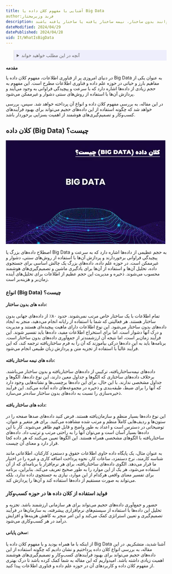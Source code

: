 ```yaml
---
title: آشنایی با مفهوم کلان داده یا Big Data
author:فربد وزیرمختار
description: کلان داده به داده‌های حجیم و پیچیده اشاره دارد که به سرعت تولید می‌شوند و پردازش آن‌ها ممکن نیست. این داده‌ها می‌توانند بدون ساختار، نیمه ساختار یافته یا ساختار یافته باشند.
dateModified: 2024/04/29
datePublished: 2024/04/28
uid: It/WhatIsBigData
---
```

<blockquote style="background-color:#eeeefc; padding:0.5rem">

<details>
  <summary>آنچه در این مطلب خواهید خواند</summary>
  <ul>
    <li>کلان‌ داده (Big Data) چیست؟</li>
      <li>انواع (Big Data) چیست؟</li>
      <li>فواید استفاده از کلان داده ها در حوزه کسب‌وکار</li>
      <li>سخن پایانی</li>
  </ul>
</details>
</blockquote>

 **مقدمه**

 در دنیای امروزی پر از فناوری اطلاعات، مفهوم کلان داده یا Big Data به عنوان یکی از مفاهیم بارز و حیاتی در حوزه علم داده و فناوری اطلاعات مطرح است. این مفهوم به حجم زیادی از داده‌ها اشاره دارد که با سرعت و پیچیدگی فراوانی به وجود می‌آیند و پردازش آن‌ها با استفاده از روش‌های سنتی دشوار و غیرممکن می‌شود. 

در این مقاله، به بررسی مفهوم کلان داده و انواع آن پرداخته خواهد شد. سپس، بررسی خواهد شد که چگونه استفاده از این داده‌های حجیم می‌تواند برای بهبود فرآیندهای کسب‌وکار و تصمیم‌گیری‌های هوشمند از اهمیت بسزایی برخوردار باشد.

## کلان‌ داده (Big Data) چیست؟

![کلان داده چیست؟](./Images/WhatIsBigData.webp)

اصطلاح داده‌های بزرگ یا Big Data به حجم عظیمی از داده‌ها اشاره دارد که به سرعت و پیچیدگی فراوانی برخوردارند و پردازش آن‌ها با استفاده از روش‌های سنتی، دشوار و غیرممکن است. 
در حوزه علم داده، داده‌های بزرگ یک چالش اساسی برای جستجوی داده، تحلیل آن‌ها و استفاده از آن‌ها برای یادگیری ماشین و تصمیم‌گیری‌های هوشمند محسوب می‌شوند. ذخیره و مدیریت این حجم عظیم از اطلاعات برای تحلیل‌های آینده زمان‌بر و هزینه‌بر است.

### انواع (Big Data) چیست؟

#### داده های بدون ساختار:

تمام اطلاعات با یک ساختار خاص مرتب نمی‌شوند. حدود ۸۰٪ از داده‌های جهانی بدون ساختار هستند. هر فعالیتی که شما با استفاده از رایانه انجام می‌دهید، منجر به ایجاد داده‌های بدون ساختار می‌شود. این نوع اطلاعات دارای ماهیت پیچیده‌ای هستند و مدیریت و درک آنها دشوار است. اما برای استخراج اطلاعات مفید، داده‌ها باید تفسیر شوند. 
این فرآیند زمان‌بر است، اما نتیجه آن ارزشمندتر از جمع‌آوری داده‌های بدون ساختار است. برنامه‌ها باید به این داده‌ها درکی بیاموزند که آن را به فرم ساختاریافته ترجمه کند، که این فرآیند غالباً با استفاده از تجزیه متن و پردازش زبان طبیعی انجام می‌شود.

#### داده های نیمه ساختار یافته:

داده‌های نیمه‌ساختاریافته، ترکیبی از داده‌های ساختاریافته و بدون ساختار می‌باشند. برخلاف داده‌های ساختاری که الگوها و جداول معین دارند، این نوع داده‌ها، الگوها و جداول مشخصی ندارند. با این حال، برای این داده‌ها برچسب‌ها و نشانه‌هایی وجود دارد که آنها را برای ضبط، طبقه‌بندی و ذخیره در مجموعه‌های داده آماده می‌کند. این فرآیند ذخیره‌سازی را نسبت به داده‌های بدون ساختار ساده‌تر می‌سازد.

#### داده های ساختار یافته:

این نوع داده‌ها بسیار منظم و سازمان‌یافته هستند. فرض کنید داده‌های صدها صفحه را در ستون‌ها و ردیف‌هایی کاملاً منظم و مرتب شده مشاهده می‌کنید. برای هر متغیر و عنوان، توضیحاتی در دسترس است و اعداد به طور واضح و قابل فهم ظاهر می‌شوند. کار با این داده‌ها بسیار آسان است و می‌توان آنها را به راحتی مرتب و ترتیب داد.
داده‌های ساختاریافته با الگوهای مشخصی همراه هستند. این الگوها تعیین می‌کنند که هر داده کجا  قرار دارد و معنای آن چیست.

به عنوان مثال، یک پایگاه داده حاوی اطلاعات حقوق و دستمزد کارکنان، اطلاعاتی مانند شناسه کارمند، نرخ دستمزد، ساعات کار، نحوه پرداخت اضافه کاری و غیره را در اختیار ما قرار می‌دهد. الگوی داده‌های ساختاریافته، برای هر نرم‌افزار یا برنامه‌ای که از آن استفاده می‌شود، هر یک از این موارد را به طور صحیح تعریف می‌کند. بنابراین، برنامه برای تفسیر معنای واقعی هرکدام از این موارد، نیازی به جستجوی داده ندارد، بلکه می‌تواند به صورت مستقیم از داده‌ها استفاده کند و آن‌ها را پردازش کند.

### فواید استفاده از کلان داده ها در حوزه کسب‌وکار

حضور و جمع‌آوری داده‌های حجیم می‌تواند برای هر سازمانی ارزشمند باشد. تجزیه و تحلیل این داده‌ها با استفاده از سیستم‌های نرم‌افزاری پیشرفته، به سازمان‌ها در فرآیند تصمیم‌گیری و تعیین استراتژی کمک می‌کند و این امر منجر به کاهش هزینه‌ها و افزایش درآمد در هر کسب‌وکاری می‌شود.

#### سخن پایانی:

از اینکه با ما همراه بودید و با مفهوم کلان داده یا Big Data آشنا شدید، متشکریم. در این مقاله، به بررسی انواع کلان داده پرداختیم و نشان دادیم که چگونه استفاده از این داده‌های حجیم می‌تواند برای بهبود فرآیندهای کسب‌وکار و تصمیم‌گیری‌های هوشمند اهمیت زیادی داشته باشد. امیدواریم که این مقاله به شما کمک کرده باشد تا درک بهتری از مفهوم کلان داده و کاربردهای آن در حوزه علم داده و فناوری اطلاعات پیدا کنید.
